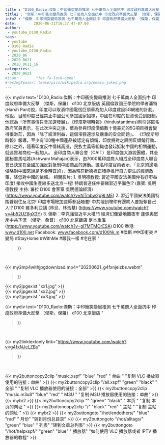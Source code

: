 ```yaml
---
title : "D100_Radio:傑斯：中印衝突變局推測 七千萬商人全面抗中 印度政府準備大反擊 （傑斯，保羅） d100 北京飯店 "
title2 : "傑斯：中印衝突變局推測 七千萬商人全面抗中 印度政府準備大反擊 （傑斯，保羅） d100 北京飯店 "
info2 : "傑斯：中印衝突變局推測 七千萬商人全面抗中 印度政府準備大反擊 （傑斯，保羅） d100 北京飯店  英國倫敦國王學院的學者潘特(Harsh Pant)說，印度可以取消中國電信巨頭華為加入印度建設5G網絡的計劃。他說，目前印度已經禁止中國公司參加國家招標，中國在印度的投資也受到限制。他認為「所有事情只會加速發展」。《印度斯坦時報》(hindustantimes)則引述匿名政府官員表示，在此次沖突之後，華為參與印度價值數十億美元的5G項目機會變得很渺茫，因為「除了經濟利益，這個項目還涉及嚴重的安全問題」。  《印度斯坦時報》報導，至少有100種中國產品被認定有傾銷，印度將對之展開反傾銷行動。除此之外，隨著印度反中情緒高漲，民族主義等組織也發起抵制中國的相關運動，就連貿易商也一起加入。  全印度商人聯合會（CAIT）是印度強大游說團體，其全國秘書馬哈將(Ashwani Mahajan)表示，由7000萬印度商人組成全印度商人聯合會已決定在全國加強反對抵制中國商品的運動。匿名印度官員表示，「北京的邊境侵略對中國來說是不合時宜的」，因為現在新德裡正積極推行自力更生的經濟政策，降低對中國的依賴。  相關影片: 1. 吳明德教授: 習近平國安法美國仲有好嘢益印度! 接收中國生產線多送北京一程! 特朗普連任仲要睇習近平面色!? (嘉賓: 吳明德教授 主持: 羅拉 D100 會客室 吳明德論經濟) (https://www.youtube.com/watch?v=NTmbw2g9LME) 2. 習近平國安法美國特朗普焗住反北京! 印度市場總加速師都話唔要! 中共埋到嚟仲有邊啲人要抵賴自己人!?  D100 維多利亞講 (林忌、林浩基) (https://www.youtube.com/watch?v=4b52UZ8gX3Y) 3. 傑斯：李克強習近平大權鬥 經濟幻像變地攤夜市 蓬佩奧怒斥中共下流 （傑斯，桑普） d100 北京飯店 足本重溫 (https://www.youtube.com/watch?v=gI7MTMOrESA)  D100 香港: www.d100.net Facebook: www.facebook.com/d100hk.m  #傑斯 #中印衝突 #變局 #StayHome #WithMe #跟我一樣 #宅在家 "
date:        2020-06-21T16:37:47-07:00
author:
 - youtube_D100_Radio
tags:
 - youtube
 - D100_Radio
 - youtube_D100_Radio
 - 2020_06
 - 2020_0621
 - 2020_0621_16
categories:
 - 2020_0621
#icon:        "fas fa-lock-open"
#resImgTeaser: teaserpics/wikipedia.org/emacs-jokes.png
---
```


{{< mydiv text="D100_Radio:傑斯：中印衝突變局推測 七千萬商人全面抗中 印度政府準備大反擊 （傑斯，保羅） d100 北京飯店  英國倫敦國王學院的學者潘特(Harsh Pant)說，印度可以取消中國電信巨頭華為加入印度建設5G網絡的計劃。他說，目前印度已經禁止中國公司參加國家招標，中國在印度的投資也受到限制。他認為「所有事情只會加速發展」。《印度斯坦時報》(hindustantimes)則引述匿名政府官員表示，在此次沖突之後，華為參與印度價值數十億美元的5G項目機會變得很渺茫，因為「除了經濟利益，這個項目還涉及嚴重的安全問題」。  《印度斯坦時報》報導，至少有100種中國產品被認定有傾銷，印度將對之展開反傾銷行動。除此之外，隨著印度反中情緒高漲，民族主義等組織也發起抵制中國的相關運動，就連貿易商也一起加入。  全印度商人聯合會（CAIT）是印度強大游說團體，其全國秘書馬哈將(Ashwani Mahajan)表示，由7000萬印度商人組成全印度商人聯合會已決定在全國加強反對抵制中國商品的運動。匿名印度官員表示，「北京的邊境侵略對中國來說是不合時宜的」，因為現在新德裡正積極推行自力更生的經濟政策，降低對中國的依賴。  相關影片: 1. 吳明德教授: 習近平國安法美國仲有好嘢益印度! 接收中國生產線多送北京一程! 特朗普連任仲要睇習近平面色!? (嘉賓: 吳明德教授 主持: 羅拉 D100 會客室 吳明德論經濟) (https://www.youtube.com/watch?v=NTmbw2g9LME) 2. 習近平國安法美國特朗普焗住反北京! 印度市場總加速師都話唔要! 中共埋到嚟仲有邊啲人要抵賴自己人!?  D100 維多利亞講 (林忌、林浩基) (https://www.youtube.com/watch?v=4b52UZ8gX3Y) 3. 傑斯：李克強習近平大權鬥 經濟幻像變地攤夜市 蓬佩奧怒斥中共下流 （傑斯，桑普） d100 北京飯店 足本重溫 (https://www.youtube.com/watch?v=gI7MTMOrESA)  D100 香港: www.d100.net Facebook: www.facebook.com/d100hk.m  #傑斯 #中印衝突 #變局 #StayHome #WithMe #跟我一樣 #宅在家 "
>}}
<br>


{{< my2mp4withjpgdownload mp4="20200621_g4fxnjelzbs.webm"
>}}

{{< my2jpgexist "xx1.jpg" >}}<br>
{{< my2jpgexist "xx2.jpg" >}}<br>
{{< my2jpgexist "xx3.jpg" >}}<br>



{{< mydiv text="D100_Radio:傑斯：中印衝突變局推測 七千萬商人全面抗中 印度政府準備大反擊 （傑斯，保羅） d100 北京飯店 "
>}}
<br>

{{< my2linktextonly link="https://www.youtube.com/watch?v=g4fxNJeLZBs"
>}}


<br>

{{< my2buttoncopy2clip "music.xspf"        "blue"   "red"    " 单曲 "  "复制 VLC 播放器使用的链接：单曲" >}} {{< my2buttoncopy2clip "/all.xspf"         "green"  "black"  " 全部 "  "复制 VLC 播放器使用的链接：全部" >}} {{< my2buttoncopy2clip "music.m3u8"        "blue"   "red"    " M3U  "    "复制 M3U 播放器使用的链接：单曲" >}} {{< mybr2 >}} {{< my2buttoncopy2clip ""                  "green"  "black"  " 本页 "    "复制 本页的网址 " >}} {{< my2buttoncopy2clip "/"                 "black"  "red"    " 主站 "    "复制 主站的网址 " >}} {{< mybr2 >}} {{< my2buttongoto      "/hot/endothers/"   "blue"   "red"    " 月份"   "转到月份总目录" >}} {{< my2buttongoto      "/hot/alltags/"     "green"  "blue"   " 列表"   "转到文章总列表" >}} {{< my2buttongoto      "/hot/helpxspf/"    "green"  "blue"   " 播放器" "如何使用 VLC 播放器或者 IPTV 播放器的教程" >}} 
